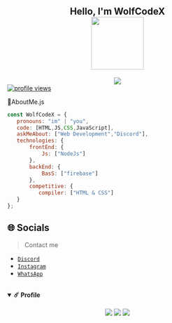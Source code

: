 <!-- Introduction -->
<div align="center">
  <h2>Hello, I'm WolfCodeX<br /><img src="https://c.tenor.com/-MkO88tLTiMAAAAC/kaori-your-lie-in-april.gif" height="120px"></h2>
  <a href="https://github.com/vikashPR"><img src="https://typing-text-svg.herokuapp.com?font=&color=%23F7008F&lines=Hi+I'm+WolfCodeX+;%F0%9F%9A%80+I'm+Newbie+Developer;%F0%9F%96%A5+I'm+From+Indonesian"></a>
</a>
</div>

<div>  

  <a href="https://github.com/WolfCodeX">
    <img src="https://komarev.com/ghpvc/?username=WolfCodeXCodeX&label=Visitors" alt="profile views" />
  </a>
</div>


<!-- About -->
👤AboutMe.js
```javascript
const WolfCodeX = {
   pronouns: "im" | "you",
   code: [HTML,JS,CSS,JavaScript],
   askMeAbout: ["Web Development","Discord"],
   technologies: {
       frontEnd: {
           Js: ["NodeJs"]
       },
       backEnd: {
           BasS: ["firebase"]
       },
       competitive: {
          compiler: ["HTML & CSS"]
   }
};
```

<!-- Socials -->
<h2>🌐 Socials</h2>

> Contact me

- [`Discord`](https://discordapp.com/user/582286048277692549/)
- [`Instagram`](https://instagram.com/im.wolfcodex)
- [`WhatsApp`](https://wa.me/15403641852/)

<!-- Profile -->
<br />
<details open="open">
  <summary><b>☄️ Profile</b></summary>
  <br />  
  <div align="center">
    <img src="http://github-readme-streak-stats.herokuapp.com?user=WolfCodeX&theme=material-palenight&hide_border=true" />
    <img src="https://github-readme-stats.vercel.app/api?username=WolfCodeX&hide_border=true&hide_title=true&count_private=true&include_all_commits=true&show_icons=true&theme=material-palenight" />
    <img src="https://activity-graph.herokuapp.com/graph?username=WolfCodeX&bg_color=292d3e&color=a6accd&line=c792ea&point=89ddff&hide_border=true" />
  </div>
</details>

